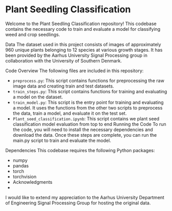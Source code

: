 # Plant Seedling Classification
Welcome to the Plant Seedling Classification repository! This codebase contains the necessary code to train and evaluate a model for classifying weed and crop seedlings.

Data
The dataset used in this project consists of images of approximately 960 unique plants belonging to 12 species at various growth stages. It has been provided by the Aarhus University Signal Processing group in collaboration with the University of Southern Denmark.

Code Overview
The following files are included in this repository:

- `preprocess.py`: This script contains functions for preprocessing the raw image data and creating train and test datasets.
- `train_steps.py`: This script contains functions for training and evaluating a model on the dataset.
- `train_model.py`: This script is the entry point for training and evaluating a model. It uses the functions from the other two scripts to preprocess the data, train a model, and evaluate it on the test set.
- `Plant_seed_classification.ipynb`: This script contains we plant seed classification model evaluation from top to end
Running the Code
To run the code, you will need to install the necessary dependencies and download the data. Once these steps are complete, you can run the main.py script to train and evaluate the model.

Dependencies
This codebase requires the following Python packages:

- numpy
- pandas
- torch
- torchvision
- Acknowledgments
- 
I would like to extend my appreciation to the Aarhus University Department of Engineering Signal Processing Group for hosting the original data.
